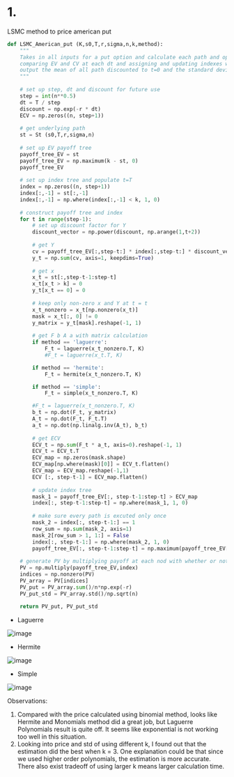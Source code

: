 # 1. 
LSMC method to price american put
``` python
def LSMC_American_put (K,s0,T,r,sigma,n,k,method):
    """
    Takes in all inputs for a put option and calculate each path and optional excute time by
    comparing EV and CV at each dt and assigning and updating indexes with value of 1 and 0 
    output the mean of all path discounted to t=0 and the standard deviation 
    """
    
    # set up step, dt and discount for future use
    step = int(n**0.5)
    dt = T / step
    discount = np.exp(-r * dt)
    ECV = np.zeros((n, step+1))
    
    # get underlying path 
    st = St (s0,T,r,sigma,n)
    
    # set up EV payoff tree
    payoff_tree_EV = st
    payoff_tree_EV = np.maximum(k - st, 0)
    payoff_tree_EV
    
    # set up index tree and populate t=T 
    index = np.zeros((n, step+1))
    index[:,-1] = st[:,-1]
    index[:,-1] = np.where(index[:,-1] < k, 1, 0)
    
    # construct payoff tree and index 
    for t in range(step-1):
        # set up discount factor for Y
        discount_vector = np.power(discount, np.arange(1,t+2))
        
        # get Y
        cv = payoff_tree_EV[:,step-t:] * index[:,step-t:] * discount_vector
        y_t = np.sum(cv, axis=1, keepdims=True)
        
        # get x
        x_t = st[:,step-t-1:step-t]
        x_t[x_t > k] = 0
        y_t[x_t == 0] = 0
        
        # keep only non-zero x and Y at t = t
        x_t_nonzero = x_t[np.nonzero(x_t)]
        mask = x_t[:, 0] != 0
        y_matrix = y_t[mask].reshape(-1, 1)
        
        # get F b A a with matrix calculation 
        if method == 'laguerre':
            F_t = laguerre(x_t_nonzero.T, K)
            #F_t = laguerre(x_t.T, K)

        if method == 'hermite':
            F_t = hermite(x_t_nonzero.T, K)

        if method == 'simple':
            F_t = simple(x_t_nonzero.T, K)

        #F_t = laguerre(x_t_nonzero.T, K)
        b_t = np.dot(F_t, y_matrix)
        A_t = np.dot(F_t, F_t.T)
        a_t = np.dot(np.linalg.inv(A_t), b_t)
        
        # get ECV 
        ECV_t = np.sum(F_t * a_t, axis=0).reshape(-1, 1)
        ECV_t = ECV_t.T
        ECV_map = np.zeros(mask.shape)
        ECV_map[np.where(mask)[0]] = ECV_t.flatten()
        ECV_map = ECV_map.reshape(-1,1)
        ECV [:, step-t-1] = ECV_map.flatten()
        
        # update index tree
        mask_1 = payoff_tree_EV[:, step-t-1:step-t] > ECV_map
        index[:, step-t-1:step-t] = np.where(mask_1, 1, 0)
        
        # make sure every path is excuted only once 
        mask_2 = index[:, step-t-1:] == 1
        row_sum = np.sum(mask_2, axis=1)
        mask_2[row_sum > 1, 1:] = False
        index[:, step-t-1:] = np.where(mask_2, 1, 0)
        payoff_tree_EV[:, step-t-1:step-t] = np.maximum(payoff_tree_EV[:, step-t-1:step-t], ECV_map)
    
    # generate PV by multiplying payoff at each nod with whether or not to excercise
    PV = np.multiply(payoff_tree_EV,index)
    indices = np.nonzero(PV)
    PV_array = PV[indices]
    PV_put = PV_array.sum()/n*np.exp(-r) 
    PV_put_std = PV_array.std()/np.sqrt(n)
    
    return PV_put, PV_put_std
```
- Laguerre

![image](https://github.com/demihe2004/Computation-Finance-/assets/135466801/c702169f-64aa-49b5-bdcc-9be7a1659c45)

- Hermite
  
![image](https://github.com/demihe2004/Computation-Finance-/assets/135466801/86a65d0d-066d-4f69-bca7-979632f86134)

- Simple
  
![image](https://github.com/demihe2004/Computation-Finance-/assets/135466801/86b1f8f2-6de3-4afa-af29-711a02be3c94)

Observations:
1. Compared with the price calculated using binomial method, looks like Hermite and Monomials method did a great job, but Laguerre Polynomials result is quite off. It seems like exponential is not working too well in this situation. 
2. Looking into price and std of using different k, I found out that the estimation did the best when k = 3. One explanation could be that since we used higher order polynomials, the estimation is more accurate. There also exist tradeoff of using larger k means larger calculation time.

  

